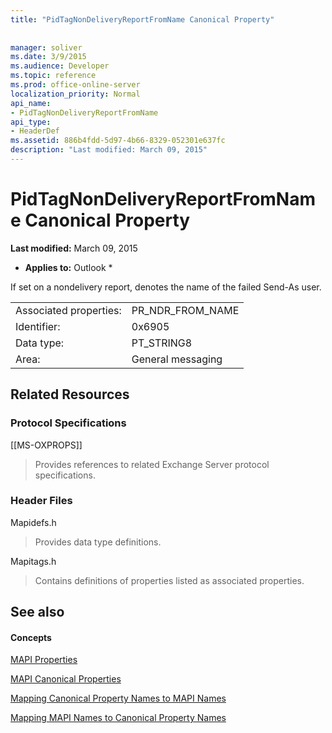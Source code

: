 ```yaml
---
title: "PidTagNonDeliveryReportFromName Canonical Property"
 
 
manager: soliver
ms.date: 3/9/2015
ms.audience: Developer
ms.topic: reference
ms.prod: office-online-server
localization_priority: Normal
api_name:
- PidTagNonDeliveryReportFromName
api_type:
- HeaderDef
ms.assetid: 886b4fdd-5d97-4b66-8329-052301e637fc
description: "Last modified: March 09, 2015"
---
```


# PidTagNonDeliveryReportFromName Canonical Property

 **Last modified:** March 09, 2015 
  
 * **Applies to:** Outlook * 
  
If set on a nondelivery report, denotes the name of the failed Send-As user.
  
|||
|:-----|:-----|
|Associated properties:  <br/> |PR_NDR_FROM_NAME  <br/> |
|Identifier:  <br/> |0x6905  <br/> |
|Data type:  <br/> |PT_STRING8  <br/> |
|Area:  <br/> |General messaging  <br/> |
   
## Related Resources

### Protocol Specifications

[[MS-OXPROPS]] 
  
> Provides references to related Exchange Server protocol specifications.
    
### Header Files

Mapidefs.h
  
> Provides data type definitions.
    
Mapitags.h
  
> Contains definitions of properties listed as associated properties.
    
## See also

#### Concepts

[MAPI Properties](mapi-properties.md)
  
[MAPI Canonical Properties](mapi-canonical-properties.md)
  
[Mapping Canonical Property Names to MAPI Names](mapping-canonical-property-names-to-mapi-names.md)
  
[Mapping MAPI Names to Canonical Property Names](mapping-mapi-names-to-canonical-property-names.md)

